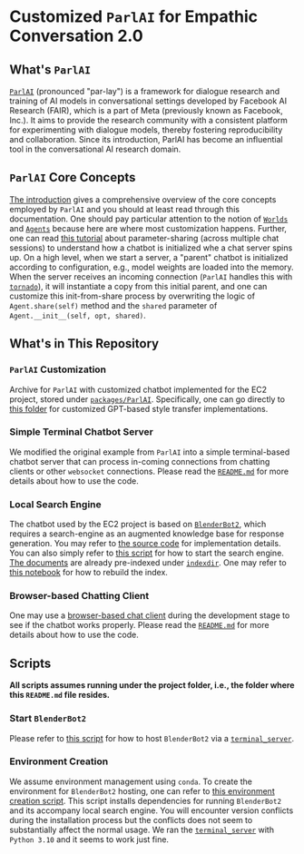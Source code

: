 # __Customized `ParlAI` for Empathic Conversation 2.0__
## __What's `ParlAI`__
[`ParlAI`](https://parl.ai/docs/tutorial_basic.html) (pronounced "par-lay") is a framework for dialogue research and training of AI models in conversational settings developed by Facebook AI Research (FAIR), which is a part of Meta (previously known as Facebook, Inc.). It aims to provide the research community with a consistent platform for experimenting with dialogue models, thereby fostering reproducibility and collaboration. Since its introduction, ParlAI has become an influential tool in the conversational AI research domain.

## __`ParlAI` Core Concepts__
[The introduction](https://parl.ai/docs/tutorial_basic.html) gives a comprehensive overview of the core concepts employed by `ParlAI` and you should at least read through this documentation. One should pay particular attention to the notion of [`Worlds`](https://parl.ai/docs/tutorial_basic.html#worlds) and [`Agents`](https://parl.ai/docs/tutorial_basic.html#agents) because here are where most customization happens. Further, one can read [this tutorial](https://parl.ai/docs/tutorial_worlds.html#introduction) about parameter-sharing (across multiple chat sessions) to understand how a chatbot is initialized whe a chat server spins up. On a high level, when we start a server, a "parent" chatbot is initialized according to configuration, e.g., model weights are loaded into the memory. When the server receives an incoming connection (`ParlAI` handles this with [`tornado`](https://www.tornadoweb.org/en/stable/)), it will instantiate a copy from this initial parent, and one can customize this init-from-share process by overwriting the logic of `Agent.share(self)` method and the `shared` parameter of `Agent.__init__(self, opt, shared)`.

## __What's in This Repository__
### __`ParlAI` Customization__
Archive for `ParlAI` with customized chatbot implemented for the EC2 project, stored under [`packages/ParlAI`](./packages/ParlAI/). Specifically, one can go directly to [this folder](./packages/ParlAI/parlai/agents/_custom/) for customized GPT-based style transfer implementations.

### __Simple Terminal Chatbot Server__
We modified the original example from `ParlAI` into a simple terminal-based chatbot server that can process in-coming connections from chatting clients or other `websocket` connections. Please read the [`README.md`](./apps/terminal_server/README.md) for more details about how to use the code.

### __Local Search Engine__
The chatbot used by the EC2 project is based on [`BlenderBot2`](https://ai.meta.com/blog/blender-bot-2-an-open-source-chatbot-that-builds-long-term-memory-and-searches-the-internet/), which requires a search-engine as an augmented knowledge base for response generation. You may refer to [the source code](./packages/SearchEngine/main.py) for implementation details. You can also simply refer to [this script](./scripts/start-search-engine.sh) for how to start the search engine. [The documents](./packages/SearchEngine/data/title_text.csv) are already pre-indexed under [`indexdir`](./packages/SearchEngine/indexdir/). One may refer to [this notebook](./packages/SearchEngine/notebooks/whoosh_add_docs.ipynb) for how to rebuild the index.

### __Browser-based Chatting Client__
One may use a [browser-based chat client](./apps/browser_client/main.py) during the development stage to see if the chatbot works properly. Please read the [`README.md`](./apps/browser_client/README.md) for more details about how to use the code.

## __Scripts__
__All scripts assumes running under the project folder, i.e., the folder where this `README.md` file resides.__

### __Start `BlenderBot2`__
Please refer to [this script](./scripts/start-bb2.sh) for how to host `BlenderBot2` via a [`terminal_server`](./apps/terminal_server/). 

### __Environment Creation__
We assume environment management using `conda`. To create the environment for `BlenderBot2` hosting, one can refer to [this environment creation script](./scripts/create-environment.sh). This script installs dependencies for running `BlenderBot2` and its accompany local search engine. You will encounter version conflicts during the installation process but the conflicts does not seem to substantially affect the normal usage. We ran the [`terminal_server`](./apps/terminal_server/) with `Python 3.10` and it seems to work just fine.
